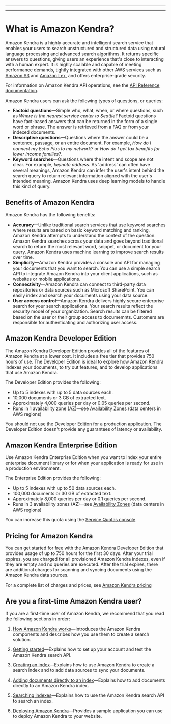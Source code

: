 --------

--------

# What is Amazon Kendra?<a name="what-is-kendra"></a>

Amazon Kendra is a highly accurate and intelligent search service that enables your users to search unstructured and structured data using natural language processing and advanced search algorithms\. It returns specific answers to questions, giving users an experience that's close to interacting with a human expert\. It is highly scalable and capable of meeting performance demands, tightly integrated with other AWS services such as [Amazon S3](https://docs.aws.amazon.com/kendra/latest/dg/data-source-s3.html) and [Amazon Lex](https://docs.aws.amazon.com/lexv2/latest/dg/faq-bot-kendra-search.html), and offers enterprise\-grade security\.

For information on Amazon Kendra API operations, see the [API Reference documentation](https://docs.aws.amazon.com/kendra/latest/dg/API_Reference.html)\.

Amazon Kendra users can ask the following types of questions, or queries:
+ **Factoid questions**—Simple who, what, when, or where questions, such as *Where is the nearest service center to Seattle?* Factoid questions have fact\-based answers that can be returned in the form of a single word or phrase\. The answer is retrieved from a FAQ or from your indexed documents\.
+ **Descriptive questions**—Questions where the answer could be a sentence, passage, or an entire document\. For example, *How do I connect my Echo Plus to my network?* or *How do I get tax benefits for lower income families?*\. 
+ **Keyword searches**—Questions where the intent and scope are not clear\. For example, *keynote address*\. As 'address' can often have several meanings, Amazon Kendra can infer the user's intent behind the search query to return relevant information aligned with the user's intended meaning\. Amazon Kendra uses deep learning models to handle this kind of query\.

## Benefits of Amazon Kendra<a name="what-is-benefits"></a>

Amazon Kendra has the following benefits:
+ **Accuracy**—Unlike traditional search services that use keyword searches where results are based on basic keyword matching and ranking, Amazon Kendra attempts to understand the context of the question\. Amazon Kendra searches across your data and goes beyond traditional search to return the most relevant word, snippet, or document for your query\. Amazon Kendra uses machine learning to improve search results over time\. 
+ **Simplicity**—Amazon Kendra provides a console and API for managing your documents that you want to search\. You can use a simple search API to integrate Amazon Kendra into your client applications, such as websites or mobile applications\.
+ **Connectivity**—Amazon Kendra can connect to third\-party data repositories or data sources such as Microsoft SharePoint\. You can easily index and search your documents using your data source\.
+ **User access control**—Amazon Kendra delivers highly secure enterprise search for your search applications\. Your search results reflect the security model of your organization\. Search results can be filtered based on the user or their group access to documemnts\. Customers are responsible for authenticating and authorizing user access\.

## Amazon Kendra Developer Edition<a name="akde"></a>

The Amazon Kendra Developer Edition provides all of the features of Amazon Kendra at a lower cost\. It includes a free tier that provides 750 hours of use\. The Developer Edition is ideal to explore how Amazon Kendra indexes your documents, to try out features, and to develop applications that use Amazon Kendra\.

The Developer Edition provides the following:
+ Up to 5 indexes with up to 5 data sources each\.
+ 10,000 documents or 3 GB of extracted text\.
+ Approximately 4,000 queries per day or 0\.05 queries per second\.
+ Runs in 1 availability zone \(AZ\)—see [Availability Zones](https://aws.amazon.com/about-aws/global-infrastructure/regions_az/) \(data centers in AWS regions\) 

You should not use the Developer Edition for a production application\. The Developer Edition doesn't provide any guarantees of latency or availability\.

## Amazon Kendra Enterprise Edition<a name="akee"></a>

Use Amazon Kendra Enterprise Edition when you want to index your entire enterprise document library or for when your application is ready for use in a production environment\.

The Enterprise Edition provides the following:
+ Up to 5 indexes with up to 50 data sources each\.
+ 100,000 documents or 30 GB of extracted text\.
+ Approximately 8,000 queries per day or 0\.1 queries per second\.
+ Runs in 3 availability zones \(AZ\)—see [Availability Zones](https://aws.amazon.com/about-aws/global-infrastructure/regions_az/) \(data centers in AWS regions\) 

You can increase this quota using the [Service Quotas console](https://console.aws.amazon.com/servicequotas/home)\.

## Pricing for Amazon Kendra<a name="pricing"></a>

You can get started for free with the Amazon Kendra Developer Edition that provides usage of up to 750 hours for the first 30 days\. After your trial expires, you are charged for all provisioned Amazon Kendra indexes, even if they are empty and no queries are executed\. After the trial expires, there are additional charges for scanning and syncing documents using the Amazon Kendra data sources\.

For a complete list of charges and prices, see [Amazon Kendra pricing](https://aws.amazon.com/kendra/pricing/)

## Are you a first\-time Amazon Kendra user?<a name="first-time-user"></a>

If you are a first\-time user of Amazon Kendra, we recommend that you read the following sections in order:

1. [How Amazon Kendra works](how-it-works.md)—Introduces the Amazon Kendra components and describes how you use them to create a search solution\. 

1. [Getting started](getting-started.md)—Explains how to set up your account and test the Amazon Kendra search API\.

1. [Creating an index](create-index.md)—Explains how to use Amazon Kendra to create a search index and to add data sources to sync your documents\.

1. [Adding documents directly to an index](in-adding-documents.md)—Explains how to add documents directly to an Amazon Kendra index\.

1. [Searching indexes](searching.md)—Explains how to use the Amazon Kendra search API to search an index\.

1. [Deploying Amazon Kendra](deploying.md)—Provides a sample application you can use to deploy Amazon Kendra to your website\.